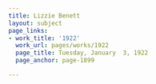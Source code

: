 ```yaml
---
title: Lizzie Benett
layout: subject
page_links:
- work_title: '1922'
  work_url: pages/works/1922
  page_title: Tuesday, January  3, 1922
  page_anchor: page-1899

---
```

